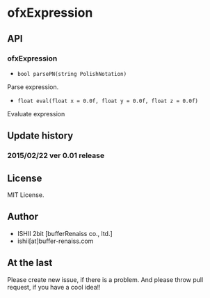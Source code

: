 # ofxExpression

## API

### ofxExpression

* `bool parsePN(string PolishNotation)`

Parse expression.

* `float eval(float x = 0.0f, float y = 0.0f, float z = 0.0f)`

Evaluate expression

## Update history

### 2015/02/22 ver 0.01 release

## License

MIT License.

## Author

* ISHII 2bit [bufferRenaiss co., ltd.]
* ishii[at]buffer-renaiss.com

## At the last

Please create new issue, if there is a problem.
And please throw pull request, if you have a cool idea!!